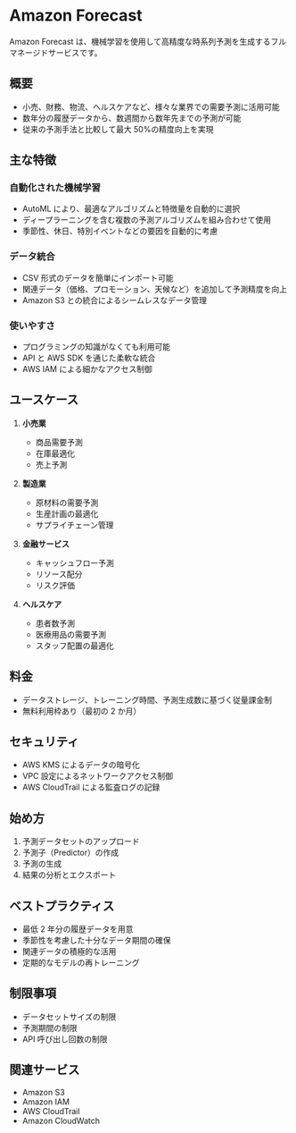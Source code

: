 # Amazon Forecast

Amazon Forecast は、機械学習を使用して高精度な時系列予測を生成するフルマネージドサービスです。

## 概要

- 小売、財務、物流、ヘルスケアなど、様々な業界での需要予測に活用可能
- 数年分の履歴データから、数週間から数年先までの予測が可能
- 従来の予測手法と比較して最大 50%の精度向上を実現

## 主な特徴

### 自動化された機械学習

- AutoML により、最適なアルゴリズムと特徴量を自動的に選択
- ディープラーニングを含む複数の予測アルゴリズムを組み合わせて使用
- 季節性、休日、特別イベントなどの要因を自動的に考慮

### データ統合

- CSV 形式のデータを簡単にインポート可能
- 関連データ（価格、プロモーション、天候など）を追加して予測精度を向上
- Amazon S3 との統合によるシームレスなデータ管理

### 使いやすさ

- プログラミングの知識がなくても利用可能
- API と AWS SDK を通じた柔軟な統合
- AWS IAM による細かなアクセス制御

## ユースケース

1. **小売業**

   - 商品需要予測
   - 在庫最適化
   - 売上予測

2. **製造業**

   - 原材料の需要予測
   - 生産計画の最適化
   - サプライチェーン管理

3. **金融サービス**

   - キャッシュフロー予測
   - リソース配分
   - リスク評価

4. **ヘルスケア**
   - 患者数予測
   - 医療用品の需要予測
   - スタッフ配置の最適化

## 料金

- データストレージ、トレーニング時間、予測生成数に基づく従量課金制
- 無料利用枠あり（最初の 2 か月）

## セキュリティ

- AWS KMS によるデータの暗号化
- VPC 設定によるネットワークアクセス制御
- AWS CloudTrail による監査ログの記録

## 始め方

1. 予測データセットのアップロード
2. 予測子（Predictor）の作成
3. 予測の生成
4. 結果の分析とエクスポート

## ベストプラクティス

- 最低 2 年分の履歴データを用意
- 季節性を考慮した十分なデータ期間の確保
- 関連データの積極的な活用
- 定期的なモデルの再トレーニング

## 制限事項

- データセットサイズの制限
- 予測期間の制限
- API 呼び出し回数の制限

## 関連サービス

- Amazon S3
- Amazon IAM
- AWS CloudTrail
- Amazon CloudWatch
